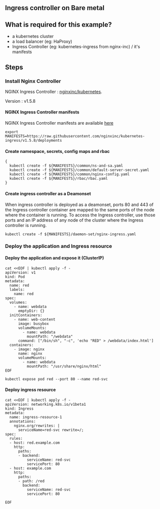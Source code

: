 Ingress controller on Bare metal
---

## What is required for this example?
- a kubernetes cluster
- a load balancer (eg: HaProxy)
- Ingress Controller (eg: kubernetes-ingress from nginx-inc) / it's manifests

## Steps
### Install Nginx Controller

NGINX Ingress Controller :  [nginxinc/kubernetes](https://github.com/nginxinc/kubernetes-ingress/tree/v1.5.8).

Version : v1.5.8

#### NGINX Ingress Controller manifests

NGINX Ingress Controller manifests are available [here](https://github.com/nginxinc/kubernetes-ingress/tree/v1.5.8/deployments)

```
export MANIFESTS=https://raw.githubusercontent.com/nginxinc/kubernetes-ingress/v1.5.8/deployments
```

#### Create namespace, secrets, config maps and rbac

```
{
  kubectl create -f ${MANIFESTS}/common/ns-and-sa.yaml
  kubectl create -f ${MANIFESTS}/common/default-server-secret.yaml
  kubectl create -f ${MANIFESTS}/common/nginx-config.yaml
  kubectl create -f ${MANIFESTS}/rbac/rbac.yaml
}
```

#### Create ingress controller as a Deamonset

When ingress controller is deployed as a deamonset, ports 80 and 443 of the Ingress controller container are mapped
to the same ports of the node where the container is running. To access the Ingress controller, use those ports
and an IP address of any node of the cluster where the Ingress controller is running.

```
kubectl create -f ${MANIFESTS}/daemon-set/nginx-ingress.yaml
```

### Deploy the application and Ingress resource
#### Deploy the application and expose it (ClusterIP)

```
cat <<EOF | kubectl apply -f -
apiVersion: v1
kind: Pod
metadata:
  name: red
  labels:
    name: red
spec:
  volumes:
    - name: webdata
      emptyDir: {}
  initContainers:
    - name: web-content
      image: busybox
      volumeMounts:
        - name: webdata
          mountPath: "/webdata"
      command: ["/bin/sh", "-c", 'echo "RED" > /webdata/index.html']
  containers:
    - image: nginx
      name: nginx
      volumeMounts:
        - name: webdata
          mountPath: "/usr/share/nginx/html"
EOF
```

```
kubectl expose pod red --port 80 --name red-svc
```

#### Deploy ingress resource

```
cat <<EOF | kubectl apply -f -
apiVersion: networking.k8s.io/v1beta1
kind: Ingress
metadata:
  name: ingress-resource-1
  annotations:
    nginx.org/rewrites: |
      serviceName=red-svc rewrite=/;
spec:
  rules:
  - host: red.example.com
    http:
      paths:
      - backend:
          serviceName: red-svc
          servicePort: 80
  - host: example.com
    http:
      paths:
      - path: /red
        backend:
          serviceName: red-svc
          servicePort: 80

EOF
```

